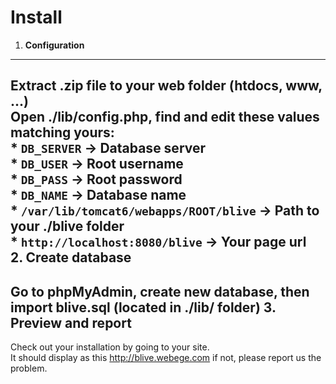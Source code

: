 Install
====
1. __Configuration__
-------
Extract .zip file to your web folder (htdocs, www, ...)<br/>
Open ./lib/config.php, find and edit these values matching yours: <br/>
	* `DB_SERVER`		->		Database server <br/>
	* `DB_USER`		->		Root username <br/>
	* `DB_PASS`		->		Root password <br/>
	* `DB_NAME`		->		Database name <br/>
	* `/var/lib/tomcat6/webapps/ROOT/blive`		->		Path to your ./blive folder <br/>
	* `http://localhost:8080/blive`		->		Your page url <br/>
2. __Create database__
-------
Go to phpMyAdmin, create new database, then import __blive.sql__ (located in ./lib/ folder)
3. __Preview and report__
-------
Check out your installation by going to your site. <br/>
It should display as this http://blive.webege.com if not, please report us the problem.
